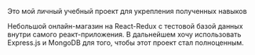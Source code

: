 Это мой личный учебный проект для укрепления полученных навыков

Небольшой онлайн-магазин на React-Redux с тестовой базой данных внутри самого реакт-приложения.
В дальнейшем хочу использовать Express.js и MongoDB для того, чтобы этот проект стал полноценным.
